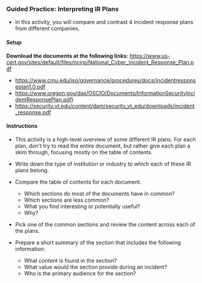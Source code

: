 ### Guided Practice: Interpreting IR Plans

- In this activity, you will compare and contrast 4 incident response plans from different companies.

#### Setup

 **Download the documents at the following links:**
https://www.us-cert.gov/sites/default/files/ncirp/National_Cyber_Incident_Response_Plan.pdf
 - https://www.cmu.edu/iso/governance/procedures/docs/incidentresponseplan1.0.pdf
 - https://www.oregon.gov/das/OSCIO/Documents/InformationSecurityIncidentResponsePlan.pdf)
 - https://security.vt.edu/content/dam/security_vt_edu/downloads/incident_response.pdf

#### Instructions

- This activity is a high-level overview of some different IR plans. For each plan, don't try to read the entire document, but rather give each plan a skim through, focusing mostly on the table of contents.

- Write down the type of institution or industry to which each of these IR plans belong.
- Compare the table of contents for each document.
  - Which sections do most of the documents have in common?
  - Which sections are less common?
  - What you find interesting or potentially useful?
  - Why?

- Pick one of the common sections and review the content across each of the plans.

- Prepare a short summary of the section that includes the following information:
  - What content is found in the section?
  - What value would the section provide during an incident?
  - Who is the primary audience for the section?
